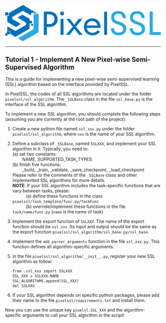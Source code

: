 <div align="center">
  <img src="../img/pixelssl-logo.png" width="650"/>
</div>

---

## Tutorial 1 - Implement A New Pixel-wise Semi-Supervised Algorithm

This is a guide for implementing a new pixel-wise semi-supervised learning (SSL) algorithm based on the interface provided by PixelSSL.

In PixelSSL, the codes of all SSL algorithms are located under the folder `pixelssl/ssl_algorithm`.
The `_SSLBase` class in the file `ssl_base.py` is the interface of the SSL algorithm.

To implement a new SSL algorithm, you should complete the following steps (assuming you are currently at the root path of the project):

1. Create a new python file named `ssl_xxx.py` under the folder `pixelssl/ssl_algorithm`, where `xxx` is the name of your SSL algorithm. 

2. Define a subclass of `_SSLBase`, named `SSLXXX`, and implement your SSL algorithm in it. Typically, you need to:  
(a) set two constants:  
&nbsp;&nbsp;&nbsp;&nbsp;&nbsp;&nbsp;&nbsp;&nbsp;NAME, SUPPORTED_TASK_TYPES  
(b) finish five functions:  
&nbsp;&nbsp;&nbsp;&nbsp;&nbsp;&nbsp;&nbsp;&nbsp;_build, _train, _validate, _save_checkpoint, _load_checkpoint  
Please refer to the comments of the `_SSLBase` class and other implemented SSL algorithms for more details.  
**NOTE**: If your SSL algorithm includes the task-specific functions that are vary between tasks, please:  
&nbsp;&nbsp;&nbsp;&nbsp;&nbsp;&nbsp;&nbsp;&nbsp;&nbsp;&nbsp;&nbsp;(a) define these functions in the class `pixelssl/task_template/func.py/TaskFunc`  
&nbsp;&nbsp;&nbsp;&nbsp;&nbsp;&nbsp;&nbsp;&nbsp;&nbsp;&nbsp;&nbsp;(b) override/implement these functions in the file `task/name/func.py` (`name` is the name of task)

3. Implement the export function of `SSLXXX`. The name of the export function should be `ssl_xxx`. Its input and output should be the same as the export function `pixelssl/ssl_algorithm/ssl_base.py/ssl_base`.

4. Implement the `add_parser_arguments` function in the file `ssl_xxx.py`. This function defines all algorithm-specific arguments.

5. In the file `pixelssl/ssl_algorithm/__init__.py`, register your new SSL algorithm as follow: 
    ``` 
    from .ssl_xxx import SSLXXX
    SSL_XXX = SSLXXX.NAME
    SSL_ALGORITHMS.append(SSL_XXX)
    del SSLXXX
    ```

6. If your SSL algorithm depends on specific python packages, please add their name to the file `pixelssl/requirements.txt` and install them.

Now you can use the unique key `pixelsl.SSL_XXX` and the algorithm-specific arguments to call your SSL algorithm in the script!
